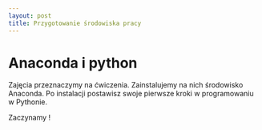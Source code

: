 ```yaml
---
layout: post
title: Przygotowanie środowiska pracy
---
```


# Anaconda i python

Zajęcia przeznaczymy na ćwiczenia. Zainstalujemy na nich środowisko Anaconda. Po instalacji postawisz swoje pierwsze kroki w programowaniu w Pythonie. 

Zaczynamy !
